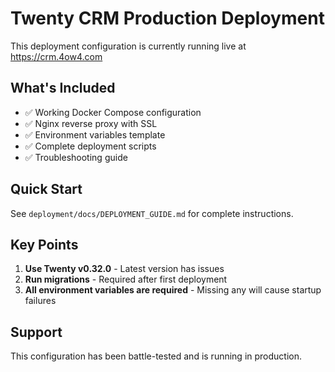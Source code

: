 # Twenty CRM Production Deployment

This deployment configuration is currently running live at https://crm.4ow4.com

## What's Included

- ✅ Working Docker Compose configuration
- ✅ Nginx reverse proxy with SSL
- ✅ Environment variables template
- ✅ Complete deployment scripts
- ✅ Troubleshooting guide

## Quick Start

See `deployment/docs/DEPLOYMENT_GUIDE.md` for complete instructions.

## Key Points

1. **Use Twenty v0.32.0** - Latest version has issues
2. **Run migrations** - Required after first deployment
3. **All environment variables are required** - Missing any will cause startup failures

## Support

This configuration has been battle-tested and is running in production.
